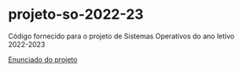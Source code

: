 # projeto-so-2022-23

Código fornecido para o projeto de Sistemas Operativos do ano letivo 2022-2023

[Enunciado do projeto](https://github.com/tecnico-so/enunciado-proj-so-2022-23)
